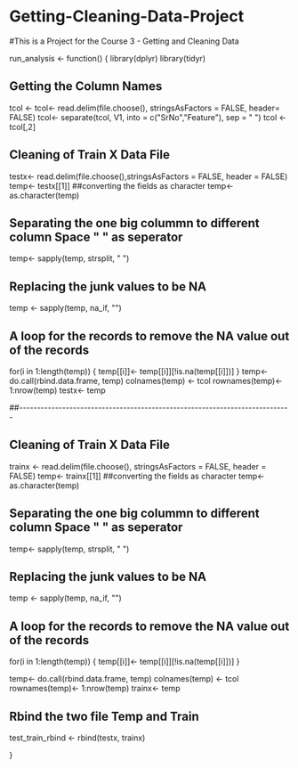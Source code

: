 # Getting-Cleaning-Data-Project
#This is a Project for the Course 3 - Getting and Cleaning Data 

run_analysis <- function()
{
  library(dplyr)
  library(tidyr)
  ## Getting the Column Names 
  tcol <-  tcol<- read.delim(file.choose(), stringsAsFactors = FALSE, header= FALSE)
  tcol<- separate(tcol, V1, into = c("SrNo","Feature"), sep = " ")
  tcol <- tcol[,2]
  
  
  ## Cleaning of Train X Data File 
  testx<- read.delim(file.choose(),stringsAsFactors = FALSE, header = FALSE)
  temp<- testx[[1]]
  ##converting the fields as character
  temp<- as.character(temp)
  ## Separating the one big colummn to different column Space " " as seperator 
  temp<- sapply(temp, strsplit, " ")
  ## Replacing the junk values to be NA 
  temp <- sapply(temp, na_if, "")
  ## A loop for the records to remove the NA value out of the records 
  for(i in 1:length(temp))
  {
    temp[[i]]<- temp[[i]][!is.na(temp[[i]])]
  }
  temp<- do.call(rbind.data.frame, temp)
  colnames(temp) <- tcol
  rownames(temp)<- 1:nrow(temp)
  testx<- temp
  
  ##----------------------------------------------------------------------------
  
  ## Cleaning of Train X Data File 
  trainx <- read.delim(file.choose(), stringsAsFactors = FALSE, header = FALSE)
  temp<- trainx[[1]]
  ##converting the fields as character
  temp<- as.character(temp)
  ## Separating the one big colummn to different column Space " " as seperator
  temp<- sapply(temp, strsplit, " ")
  ## Replacing the junk values to be NA
  temp <- sapply(temp, na_if, "")
  
  ## A loop for the records to remove the NA value out of the records 
  for(i in 1:length(temp))
  {
    temp[[i]]<- temp[[i]][!is.na(temp[[i]])]
  }
  
  temp<- do.call(rbind.data.frame, temp)
  colnames(temp) <- tcol
  rownames(temp)<- 1:nrow(temp)
  trainx<- temp
  
  ## Rbind  the two file Temp and Train 
  
  test_train_rbind <- rbind(testx, trainx)
  
}
